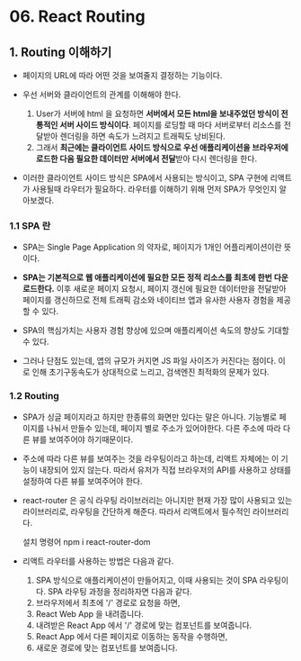 # 06. React Routing



## 1. Routing 이해하기

- 페이지의 URL에 따라 어떤 것을 보여줄지 결정하는 기능이다.

- 우선 서버와 클라이언트의 관계를 이해해야 한다.

  1. User가 서버에 html 을 요청하면 **서버에서 모든 html을 보내주었던 방식이 전통적인 서버 사이드 방식이다**. 페이지를 로딩할 때 마다 서버로부터 리소스를 전달받아 렌더링을 하면 속도가 느려지고 트래픽도 낭비된다.
  2. 그래서 **최근에는 클라이언트 사이드 방식으로 우선 애플리케이션을 브라우저에 로드한 다음 필요한 데이터만 서버에서 전달**받아 다시 렌더링을 한다.

- 이러한 클라이언트 사이드 방식은 SPA에서 사용되는 방식이고, SPA 구현에 리액트가 사용될때 라우터가 필요하다. 라우터를 이해하기 위해 먼저 SPA가 무엇인지 알아보겠다.

  

### 1.1 SPA 란

- SPA는 Single Page Application 의 약자로, 페이지가 1개인 어플리케이션이란 뜻이다.

- **SPA는 기본적으로 웹 애플리케이션에 필요한 모든 정적 리소스를 최초에 한번 다운로드한다.** 이후 새로운 페이지 요청시, 페이지 갱신에 필요한 데이터만을 전달받아 페이지를 갱신하므로 전체 트래픽 감소와 네이티브 앱과 유사한 사용자 경험을 제공할 수 있다.

- SPA의 핵심가치는 사용자 경험 향상에 있으며 애플리케이션 속도의 향상도 기대할 수 있다.

- 그러나 단점도 있는데, 앱의 규모가 커지면 JS 파일 사이즈가 커진다는 점이다. 이로 인해 초기구동속도가 상대적으로 느리고, 검색엔진 최적화의 문제가 있다.

  

### 1.2 Routing

- SPA가 싱글 페이지라고 하지만 한종류의 화면만 있다는 말은 아니다. 기능별로 페이지를 나눠서 만들수 있는데, 페이지 별로 주소가 있어야한다. 다른 주소에 따라 다른 뷰를 보여주어야 하기때문이다.

- 주소에 따라 다른 뷰를 보여주는 것을 라우팅이라고 하는데, 리액트 자체에는 이 기능이 내장되어 있지 않는다. 따라서 유저가 직접 브라우저의 API를 사용하고 상태를 설정하여 다른 뷰를 보여주어야 한다.

- react-router 은 공식 라우팅 라이브러리는 아니지만 현재 가장 많이 사용되고 있는 라이브러리로, 라우팅을 간단하게 해준다. 따라서 리액트에서 필수적인 라이브러리다.

  설치 명령어 npm i react-router-dom

- 리액트 라우터를 사용하는 방법은 다음과 같다.

  1. SPA 방식으로 애플리케이션이 만들어지고, 이때 사용되는 것이 SPA 라우팅이다. SPA 라우팅 과정을 정리하자면 다음과 같다.
  2. 브라우저에서 최초에 '/' 경로로 요청을 하면,
  3. React Web App 을 내려줍니다.
  4. 내려받은 React App 에서 '/' 경로에 맞는 컴포넌트를 보여줍니다.
  5. React App 에서 다른 페이지로 이동하는 동작을 수행하면,
  6. 새로운 경로에 맞는 컴포넌트를 보여줍니다.